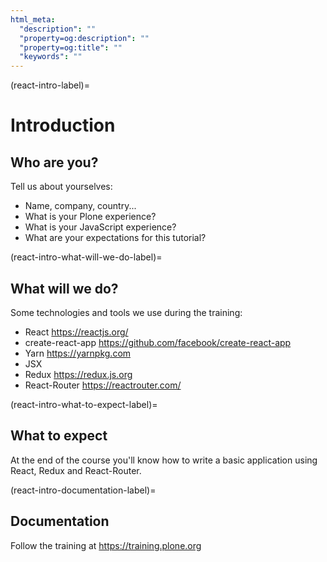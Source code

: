 ```yaml
---
html_meta:
  "description": ""
  "property=og:description": ""
  "property=og:title": ""
  "keywords": ""
---
```


(react-intro-label)=

# Introduction

## Who are you?

Tell us about yourselves:

- Name, company, country...
- What is your Plone experience?
- What is your JavaScript experience?
- What are your expectations for this tutorial?

(react-intro-what-will-we-do-label)=

## What will we do?

Some technologies and tools we use during the training:

- React https://reactjs.org/
- create-react-app https://github.com/facebook/create-react-app
- Yarn https://yarnpkg.com
- JSX
- Redux https://redux.js.org
- React-Router https://reactrouter.com/

(react-intro-what-to-expect-label)=

## What to expect

At the end of the course you'll know how to write a basic application using
React, Redux and React-Router.

(react-intro-documentation-label)=

## Documentation

Follow the training at https://training.plone.org
